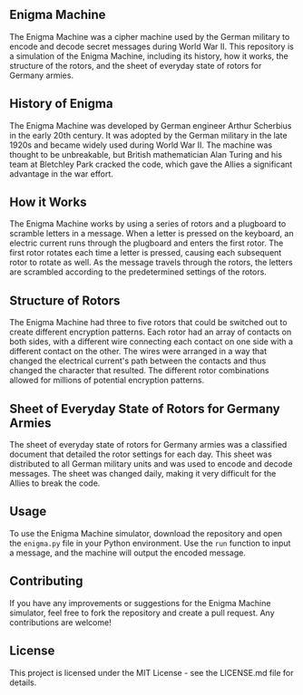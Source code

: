 ## Enigma Machine

The Enigma Machine was a cipher machine used by the German military to encode and decode secret messages during World War II. This repository is a simulation of the Enigma Machine, including its history, how it works, the structure of the rotors, and the sheet of everyday state of rotors for Germany armies.

## History of Enigma

The Enigma Machine was developed by German engineer Arthur Scherbius in the early 20th century. It was adopted by the German military in the late 1920s and became widely used during World War II. The machine was thought to be unbreakable, but British mathematician Alan Turing and his team at Bletchley Park cracked the code, which gave the Allies a significant advantage in the war effort. 

## How it Works

The Enigma Machine works by using a series of rotors and a plugboard to scramble letters in a message. When a letter is pressed on the keyboard, an electric current runs through the plugboard and enters the first rotor. The first rotor rotates each time a letter is pressed, causing each subsequent rotor to rotate as well. As the message travels through the rotors, the letters are scrambled according to the predetermined settings of the rotors.

## Structure of Rotors

The Enigma Machine had three to five rotors that could be switched out to create different encryption patterns. Each rotor had an array of contacts on both sides, with a different wire connecting each contact on one side with a different contact on the other. The wires were arranged in a way that changed the electrical current's path between the contacts and thus changed the character that resulted. The different rotor combinations allowed for millions of potential encryption patterns.

## Sheet of Everyday State of Rotors for Germany Armies

The sheet of everyday state of rotors for Germany armies was a classified document that detailed the rotor settings for each day. This sheet was distributed to all German military units and was used to encode and decode messages. The sheet was changed daily, making it very difficult for the Allies to break the code.

## Usage

To use the Enigma Machine simulator, download the repository and open the `enigma.py` file in your Python environment. Use the `run` function to input a message, and the machine will output the encoded message.

## Contributing

If you have any improvements or suggestions for the Enigma Machine simulator, feel free to fork the repository and create a pull request. Any contributions are welcome!

## License

This project is licensed under the MIT License - see the LICENSE.md file for details.